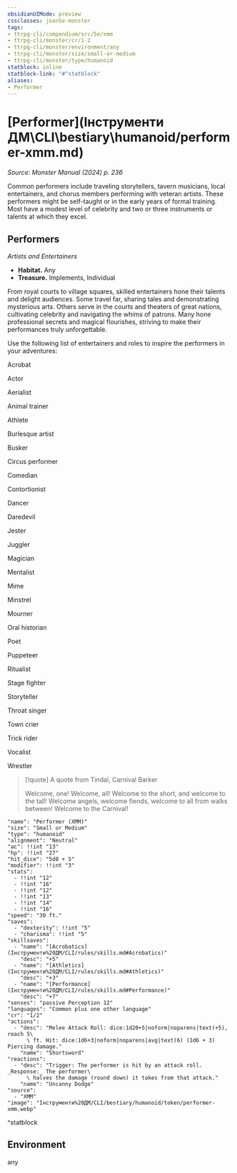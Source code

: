 ```yaml
---
obsidianUIMode: preview
cssclasses: json5e-monster
tags:
- ttrpg-cli/compendium/src/5e/xmm
- ttrpg-cli/monster/cr/1-2
- ttrpg-cli/monster/environment/any
- ttrpg-cli/monster/size/small-or-medium
- ttrpg-cli/monster/type/humanoid
statblock: inline
statblock-link: "#^statblock"
aliases:
- Performer
---
```

# [Performer](Інструменти ДМ\CLI\bestiary\humanoid/performer-xmm.md)
*Source: Monster Manual (2024) p. 236*  

Common performers include traveling storytellers, tavern musicians, local entertainers, and chorus members performing with veteran artists. These performers might be self-taught or in the early years of formal training. Most have a modest level of celebrity and two or three instruments or talents at which they excel.

## Performers

*Artists and Entertainers*

- **Habitat.** Any  
- **Treasure.** Implements, Individual  

From royal courts to village squares, skilled entertainers hone their talents and delight audiences. Some travel far, sharing tales and demonstrating mysterious arts. Others serve in the courts and theaters of great nations, cultivating celebrity and navigating the whims of patrons. Many hone professional secrets and magical flourishes, striving to make their performances truly unforgettable.

Use the following list of entertainers and roles to inspire the performers in your adventures:

Acrobat

Actor

Aerialist

Animal trainer

Athlete

Burlesque artist

Busker

Circus performer

Comedian

Contortionist

Dancer

Daredevil

Jester

Juggler

Magician

Mentalist

Mime

Minstrel

Mourner

Oral historian

Poet

Puppeteer

Ritualist

Stage fighter

Storyteller

Throat singer

Town crier

Trick rider

Vocalist

Wrestler

> [!quote] A quote from Tindal, Carnival Barker  
> 
> Welcome, one! Welcome, all! Welcome to the short, and welcome to the tall! Welcome angels, welcome fiends, welcome to all from walks between! Welcome to the Carnival!


```statblock
"name": "Performer (XMM)"
"size": "Small or Medium"
"type": "humanoid"
"alignment": "Neutral"
"ac": !!int "13"
"hp": !!int "27"
"hit_dice": "5d8 + 5"
"modifier": !!int "3"
"stats":
  - !!int "12"
  - !!int "16"
  - !!int "12"
  - !!int "13"
  - !!int "14"
  - !!int "16"
"speed": "30 ft."
"saves":
  - "dexterity": !!int "5"
  - "charisma": !!int "5"
"skillsaves":
  - "name": "[Acrobatics](Інструменти%20ДМ/CLI/rules/skills.md#Acrobatics)"
    "desc": "+5"
  - "name": "[Athletics](Інструменти%20ДМ/CLI/rules/skills.md#Athletics)"
    "desc": "+3"
  - "name": "[Performance](Інструменти%20ДМ/CLI/rules/skills.md#Performance)"
    "desc": "+7"
"senses": "passive Perception 12"
"languages": "Common plus one other language"
"cr": "1/2"
"actions":
  - "desc": "Melee Attack Roll: dice:1d20+5|noform|noparens|text(+5), reach 5\
      \ ft. Hit: dice:1d6+3|noform|noparens|avg|text(6) (1d6 + 3) Piercing damage."
    "name": "Shortsword"
"reactions":
  - "desc": "Trigger: The performer is hit by an attack roll. _Response:_ The performer\
      \ halves the damage (round down) it takes from that attack."
    "name": "Uncanny Dodge"
"source":
  - "XMM"
"image": "Інструменти%20ДМ/CLI/bestiary/humanoid/token/performer-xmm.webp"
```
^statblock

## Environment

any
